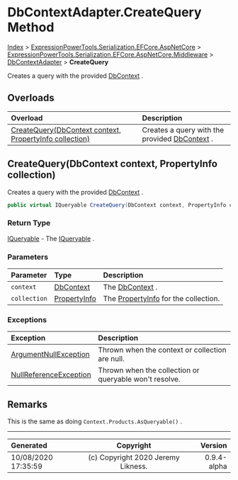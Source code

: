 ﻿# DbContextAdapter.CreateQuery Method

[Index](../index.md) > [ExpressionPowerTools.Serialization.EFCore.AspNetCore](ExpressionPowerTools.Serialization.EFCore.AspNetCore.a.md) > [ExpressionPowerTools.Serialization.EFCore.AspNetCore.Middleware](ExpressionPowerTools.Serialization.EFCore.AspNetCore.Middleware.n.md) > [DbContextAdapter](ExpressionPowerTools.Serialization.EFCore.AspNetCore.Middleware.DbContextAdapter.cs.md) > **CreateQuery**

Creates a query with the provided [DbContext](https://docs.microsoft.com/dotnet/api/microsoft.entityframeworkcore.dbcontext) .

## Overloads

| Overload | Description |
| :-- | :-- |
| [CreateQuery(DbContext context, PropertyInfo collection)](#createquerydbcontext-context-propertyinfo-collection) | Creates a query with the provided [DbContext](https://docs.microsoft.com/dotnet/api/microsoft.entityframeworkcore.dbcontext) . |
## CreateQuery(DbContext context, PropertyInfo collection)

Creates a query with the provided [DbContext](https://docs.microsoft.com/dotnet/api/microsoft.entityframeworkcore.dbcontext) .

```csharp
public virtual IQueryable CreateQuery(DbContext context, PropertyInfo collection)
```

### Return Type

 [IQueryable](https://docs.microsoft.com/dotnet/api/system.linq.iqueryable)  - The [IQueryable](https://docs.microsoft.com/dotnet/api/system.linq.iqueryable) .

### Parameters

| Parameter | Type | Description |
| :-- | :-- | :-- |
| `context` | [DbContext](https://docs.microsoft.com/dotnet/api/microsoft.entityframeworkcore.dbcontext) | The [DbContext](https://docs.microsoft.com/dotnet/api/microsoft.entityframeworkcore.dbcontext) . |
| `collection` | [PropertyInfo](https://docs.microsoft.com/dotnet/api/system.reflection.propertyinfo) | The [PropertyInfo](https://docs.microsoft.com/dotnet/api/system.reflection.propertyinfo) for the collection. |

### Exceptions

| Exception | Description |
| :-- | :-- |
| [ArgumentNullException](https://docs.microsoft.com/dotnet/api/system.argumentnullexception) | Thrown when the context or collection are null. |
| [NullReferenceException](https://docs.microsoft.com/dotnet/api/system.nullreferenceexception) | Thrown when the collection or queryable won't resolve. |

## Remarks

This is the same as doing `Context.Products.AsQueryable()` .


---

| Generated | Copyright | Version |
| :-- | :-: | --: |
| 10/08/2020 17:35:59 | (c) Copyright 2020 Jeremy Likness. | 0.9.4-alpha |
